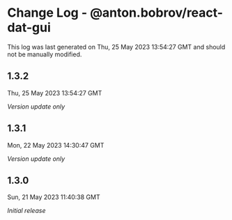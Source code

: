 # Change Log - @anton.bobrov/react-dat-gui

This log was last generated on Thu, 25 May 2023 13:54:27 GMT and should not be manually modified.

## 1.3.2
Thu, 25 May 2023 13:54:27 GMT

_Version update only_

## 1.3.1
Mon, 22 May 2023 14:30:47 GMT

_Version update only_

## 1.3.0
Sun, 21 May 2023 11:40:38 GMT

_Initial release_

